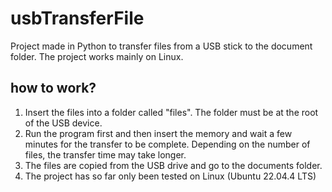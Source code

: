 # usbTransferFile

Project made in Python to transfer files from a USB stick to the document folder. The project works mainly on Linux.

## how to work?
1. Insert the files into a folder called "files". The folder must be at the root of the USB device. 
2. Run the program first and then insert the memory and wait a few minutes for the transfer to be complete. Depending on the number of files, the transfer time may take longer.
3. The files are copied from the USB drive and go to the documents folder.
4. The project has so far only been tested on Linux (Ubuntu 22.04.4 LTS)